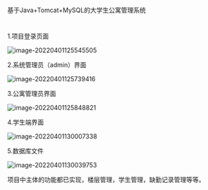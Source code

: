 # 
基于Java+Tomcat+MySQL的大学生公寓管理系统
#
1.项目登录页面

![image-20220401125545505](C:\Users\86183\AppData\Roaming\Typora\typora-user-images\image-20220401125545505.png)

2.系统管理员（admin）界面

![image-20220401125739416](C:\Users\86183\AppData\Roaming\Typora\typora-user-images\image-20220401125739416.png)

3.公寓管理员界面

![image-20220401125848821](C:\Users\86183\AppData\Roaming\Typora\typora-user-images\image-20220401125848821.png)

4.学生端界面

![image-20220401130007338](C:\Users\86183\AppData\Roaming\Typora\typora-user-images\image-20220401130007338.png)

5.数据库文件

![image-20220401130039753](C:\Users\86183\AppData\Roaming\Typora\typora-user-images\image-20220401130039753.png)

项目中主体的功能都已实现，楼层管理，学生管理，缺勤记录管理等等。
